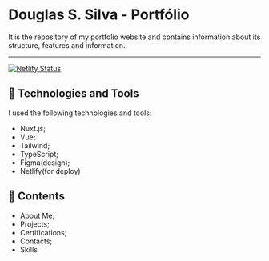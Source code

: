 # Douglas S. Silva - Portfólio
It is the repository of my portfolio website and contains information about its structure, features and information.
<hr/>

[![Netlify Status](https://api.netlify.com/api/v1/badges/b55ca4e7-5a23-4911-b116-54b37689e68a/deploy-status)](https://devdouglasportfolio.netlify.app/)


## 🚀 Technologies and Tools
I used the following technologies and tools:
- Nuxt.js;
- Vue;
- Tailwind;
- TypeScript;
- Figma(design);
- Netlify(for deploy)


## 🔖 Contents
- About Me;
- Projects;
- Certifications;
- Contacts;
- Skills
